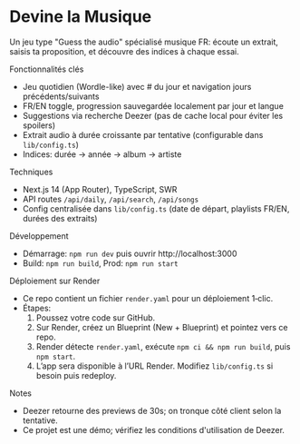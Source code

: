 # Devine la Musique

Un jeu type "Guess the audio" spécialisé musique FR: écoute un extrait, saisis ta proposition, et découvre des indices à chaque essai.

Fonctionnalités clés
- Jeu quotidien (Wordle-like) avec # du jour et navigation jours précédents/suivants
- FR/EN toggle, progression sauvegardée localement par jour et langue
- Suggestions via recherche Deezer (pas de cache local pour éviter les spoilers)
- Extrait audio à durée croissante par tentative (configurable dans `lib/config.ts`)
- Indices: durée → année → album → artiste

Techniques
- Next.js 14 (App Router), TypeScript, SWR
- API routes `/api/daily`, `/api/search`, `/api/songs`
- Config centralisée dans `lib/config.ts` (date de départ, playlists FR/EN, durées des extraits)

Développement
- Démarrage: `npm run dev` puis ouvrir http://localhost:3000
- Build: `npm run build`, Prod: `npm run start`

Déploiement sur Render
- Ce repo contient un fichier `render.yaml` pour un déploiement 1‑clic.
- Étapes:
	1. Poussez votre code sur GitHub.
	2. Sur Render, créez un Blueprint (New + Blueprint) et pointez vers ce repo.
	3. Render détecte `render.yaml`, exécute `npm ci && npm run build`, puis `npm start`.
	4. L’app sera disponible à l’URL Render. Modifiez `lib/config.ts` si besoin puis redeploy.

Notes
- Deezer retourne des previews de 30s; on tronque côté client selon la tentative.
- Ce projet est une démo; vérifiez les conditions d'utilisation de Deezer.
